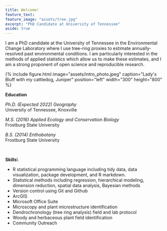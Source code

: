 ```yaml
---
title: Welcome!
feature_text:
feature_image: "assets/tree.jpg"
excerpt: "PhD Candidate at University of Tennessee"
aside: true
---
```


I am a PhD candidate at the University of Tennessee in the Environmental Change Laboratory where I use tree-ring proxies to estimate annually-resolved past environmental conditions. I am particularly interested in the methods of applied statistics which allow us to make these estimates, and I am a strong proponent of open science and reproducible research.

{% include figure.html image="assets/intro_photo.jpeg" caption="Lady's Bluff with my cattledog, Juniper" position="left" width="300" height="800" %}

**Education**

*Ph.D. (Expected 2022) Geography*\
University of Tennessee, Knoxville

*M.S. (2016) Applied Ecology and Conservation Biology*\
Frostburg State University

*B.S. (2014) Enthobotany*\
Frostburg State University


&nbsp; 

**Skills**\
-	R statistical programming language including tidy data, data visualization, package development, and R markdown.
-	Statistical methods including regression, hierarchical modeling, dimension reduction, spatial data analysis, Bayesian methods
- Version control using Git and Github
-	ArcGIS
-	Microsoft Office Suite
-	Microscopy and plant microstructure identification
-	Dendrochronology (tree ring analysis) field and lab protocol
-	Woody and herbaceous plant field identification
-	Community Outreach

